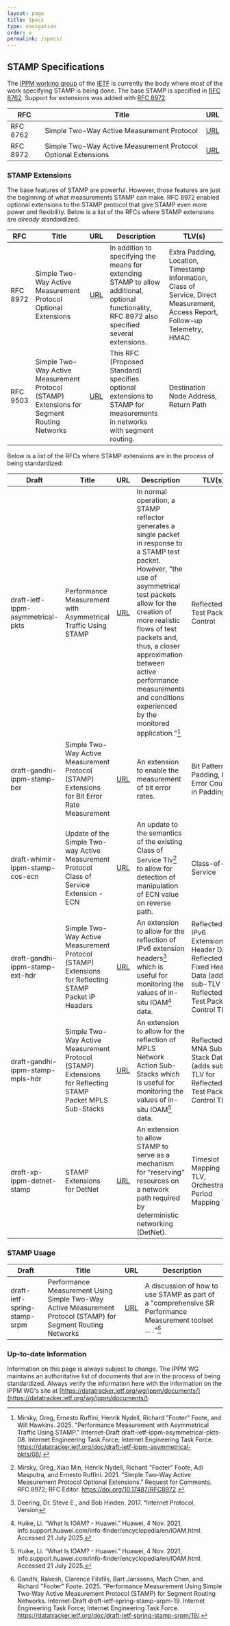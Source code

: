 ```yaml
---
layout: page
title: Specs
type: navigation
order: e
permalink: /specs/
---
```


## STAMP Specifications

The [IPPM working group](https://datatracker.ietf.org/wg/ippm/about/) of the [IETF](https://www.ietf.org/) is currently the body where _most_ of the work specifying STAMP is being done. The base STAMP is specified in [RFC 8762](https://datatracker.ietf.org/doc/rfc8762/). Support for extensions was added with [RFC 8972](https://datatracker.ietf.org/doc/rfc8972/).

| RFC | Title | URL |
| -- | -- | -- |
| RFC 8762 | Simple Two-Way Active Measurement Protocol | [URL](https://datatracker.ietf.org/doc/rfc8762/) |
| RFC 8972 | Simple Two-Way Active Measurement Protocol Optional Extensions | [URL](https://datatracker.ietf.org/doc/rfc8972/) |

### STAMP Extensions

The base features of STAMP are powerful. However, those features are just the beginning of what measurements STAMP can make. RFC 8972 enabled optional extensions to the STAMP protocol that give STAMP even more power and flexibility. Below is a list of the RFCs where STAMP extensions are _already_ standardized.

| RFC | Title | URL | Description | TLV(s) |
| -- | -- | -- | -- | -- |
| RFC 8972 | Simple Two-Way Active Measurement Protocol Optional Extensions | [URL](https://datatracker.ietf.org/doc/rfc8972/) | In addition to specifying the means for extending STAMP to allow additional, optional functionality, RFC 8972 also specified several extensions. | Extra Padding, Location, Timestamp Information, Class of Service, Direct Measurement, Access Report, Follow-up Telemetry, HMAC |
| RFC 9503 | Simple Two-Way Active Measurement Protocol (STAMP) Extensions for Segment Routing Networks | [URL](https://datatracker.ietf.org/doc/rfc9503/) | This RFC (Proposed Standard) specifies optional extensions to STAMP for measurements in networks with segment routing. | Destination Node Address, Return Path |

Below is a list of the RFCs where STAMP extensions are in the process of being standardized:

| Draft | Title | URL | Description | TLV(s) |
| -- | -- | -- | -- | -- |
| draft-ietf-ippm-asymmetrical-pkts | Performance Measurement with Asymmetrical Traffic Using STAMP  | [URL](https://datatracker.ietf.org/doc/draft-ietf-ippm-asymmetrical-pkts/) | In normal operation, a STAMP reflector generates a single packet in response to a STAMP test packet. However, "the use of asymmetrical test packets allow for the creation of more realistic flows of test packets and, thus, a closer approximation between active performance measurements and conditions experienced by the monitored application."[^assym] | Reflected Test Packet Control |
| draft-gandhi-ippm-stamp-ber |  Simple Two-Way Active Measurement Protocol (STAMP) Extensions for Bit Error Rate Measurement | [URL](https://datatracker.ietf.org/doc/draft-gandhi-ippm-stamp-ber/) | An extension to enable the measurement of bit error rates. | Bit Pattern in Padding, Bit Error Count in Padding |
| draft-whimir-ippm-stamp-cos-ecn |  Update of the Simple Two-way Active Measurement Protocol Class of Service Extension - ECN  | [URL](https://datatracker.ietf.org/doc/draft-whimir-ippm-stamp-cos-ecn/) | An update to the semantics of the existing Class of Service Tlv[^stamp-extensions] to allow for detection of manipulation of ECN value on reverse path. | Class-of-Service |
| draft-gandhi-ippm-stamp-ext-hdr | Simple Two-Way Active Measurement Protocol (STAMP) Extensions for Reflecting STAMP Packet IP Headers | [URL](https://datatracker.ietf.org/doc/draft-gandhi-ippm-stamp-ext-hdr/) | An extension to allow for the reflection of IPv6 extension headers[^ipv6] which is useful for monitoring the values of in-situ IOAM[^ioam] data. | Reflected IPv6 Extension Header Data,  Reflected Fixed Header Data (adds sub-TLV for Reflected Test Packet Control TLV)|
| draft-gandhi-ippm-stamp-mpls-hdr |  Simple Two-Way Active Measurement Protocol (STAMP) Extensions for Reflecting STAMP Packet MPLS Sub-Stacks | [URL](https://datatracker.ietf.org/doc/draft-gandhi-ippm-stamp-mpls-hdr/) | An extension to allow for the reflection of MPLS Network Action Sub-Stacks which is useful for monitoring the values of in-situ IOAM[^ioam] data. | Reflected MNA Sub-Stack Data (adds sub-TLV for Reflected Test Packet Control TLV)|
| draft-xp-ippm-detnet-stamp |  STAMP Extensions for DetNet | [URL](https://datatracker.ietf.org/doc/draft-xp-ippm-detnet-stamp/) | An extension to allow STAMP to serve as a mechanism for "reserving" resources on a network path required by deterministic networking (DetNet). | Timeslot Mapping TLV, Orchestration Period Mapping TLV |

### STAMP Usage

| Draft | Title | URL | Description |
| -- | -- | -- | -- |
| draft-ietf-spring-stamp-srpm |  Performance Measurement Using Simple Two-Way Active Measurement Protocol (STAMP) for Segment Routing Networks | [URL](https://datatracker.ietf.org/doc/draft-ietf-spring-stamp-srpm/) | A discussion of how to use STAMP as part of a "comprehensive SR Performance Measurement toolset ... ."[^srpm]  |

[^srpm]: Gandhi, Rakesh, Clarence Filsfils, Bart Janssens, Mach Chen, and Richard "Footer" Foote. 2025. "Performance Measurement Using Simple Two-Way Active Measurement Protocol (STAMP) for Segment Routing Networks. Internet-Draft draft-ietf-spring-stamp-srpm-19. Internet Engineering Task Force; Internet Engineering Task Force. <https://datatracker.ietf.org/doc/draft-ietf-spring-stamp-srpm/19/>.


### Up-to-date Information

Information on this page is always subject to change. The IPPM WG maintains an authoritative list of documents that are in the process of being standardized. Always verify the information here with the information on the IPPM WG's site at [https://datatracker.ietf.org/wg/ippm/documents/](https://datatracker.ietf.org/wg/ippm/documents/).

[^assym]: Mirsky, Greg, Ernesto Ruffini, Henrik Nydell, Richard "Footer" Foote, and Will Hawkins. 2025. "Performance Measurement with Asymmetrical Traffic Using STAMP." Internet-Draft draft-ietf-ippm-asymmetrical-pkts-08. Internet Engineering Task Force; Internet Engineering Task Force. <https://datatracker.ietf.org/doc/draft-ietf-ippm-asymmetrical-pkts/08/>.

[^stamp-extensions]: Mirsky, Greg, Xiao Min, Henrik Nydell, Richard "Footer" Foote, Adi Masputra, and Ernesto Ruffini. 2021. “Simple Two-Way Active Measurement Protocol Optional Extensions.” Request for Comments. RFC 8972; RFC Editor. <https://doi.org/10.17487/RFC8972>.

[^ioam]: Huike, Li. “What Is IOAM? - Huawei.” Huawei, 4 Nov. 2021, info.support.huawei.com/info-finder/encyclopedia/en/IOAM.html. Accessed 21 July 2025.


[^ipv6]: Deering, Dr. Steve E., and Bob Hinden. 2017. “Internet Protocol, Version
